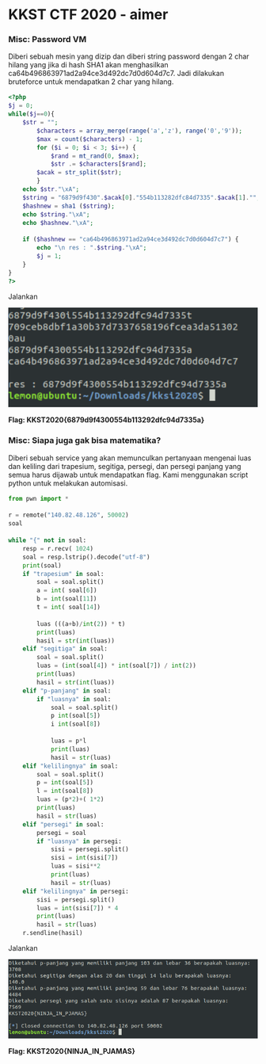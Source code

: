 
# KKST CTF 2020 - aimer

### Misc: Password VM
Diberi sebuah mesin yang dizip dan diberi string password dengan 2 char hilang yang jika di hash SHA1 akan menghasilkan ca64b496863971ad2a94ce3d492dc7d0d604d7c7. Jadi dilakukan bruteforce untuk mendapatkan 2 char yang hilang.
```php
<?php
$j = 0;
while($j==0){
    $str = "";
        $characters = array_merge(range('a','z'), range('0','9'));
        $max = count($characters) - 1;
        for ($i = 0; $i < 3; $i++) {
            $rand = mt_rand(0, $max);
            $str .= $characters[$rand];
        $acak = str_split($str);
        }
    echo $str."\xA";
    $string = "6879d9f430".$acak[0]."554b113282dfc84d7335".$acak[1]."";
    $hashnew = sha1 ($string);
    echo $string."\xA";
    echo $hashnew."\xA";

    if ($hashnew == "ca64b496863971ad2a94ce3d492dc7d0d604d7c7") {
        echo "\n res : ".$string."\xA";
        $j = 1;
    }
}
?>
```
Jalankan

![](images/kkst2020-passwordvm.png)

**Flag: KKST2020{6879d9f4300554b113292dfc94d7335a}**

### Misc: Siapa juga gak bisa matematika?
Diberi sebuah service yang akan memunculkan pertanyaan mengenai luas dan keliling dari trapesium, segitiga, persegi, dan persegi panjang yang semua harus dijawab untuk mendapatkan flag. Kami menggunakan script python untuk melakukan automisasi.
```python
from pwn import *

r = remote("140.82.48.126", 50002)
soal

while "{" not in soal:
	resp = r.recv( 1024)
	soal = resp.lstrip().decode("utf-8")
	print(soal)
	if "trapesium" in soal:
		soal = soal.split()
		a = int( soal[6])
		b = int(soal[11])
		t = int( soal[14])

		luas (((a+b)/int(2)) * t)
		print(luas)
		hasil = str(int(luas))
	elif "segitiga" in soal:
		soal = soal.split()
		luas = (int(soal[4]) * int(soal[7]) / int(2))
		print(luas)
		hasil = str(int(luas))
	elif "p-panjang" in soal:
		if "luasnya" in soal:
			soal = soal.split()
			p int(soal[5])
			i int(soal[8])

			luas = p*l
			print(luas)
			hasil = str(luas)
	elif "kelilingnya" in soal:
		soal = soal.split()
		p = int(soal[5])
		l = int(soal[8])
		luas = (p*2)+( 1*2)
		print(luas)
		hasil = str(luas)
	elif "persegi" in soal:
		persegi = soal
		if "luasnya" in persegi:
			sisi = persegi.split()
			sisi = int(sisi[7])
			luas = sisi**2
			print(luas)
			hasil = str(luas)
	elif "kelilingnya" in persegi:
		sisi = persegi.split()
		luas = int(sisi[7]) * 4
		print(luas)
		hasil = str(luas)
	r.sendline(hasil)
```

Jalankan

![](images/kkst2020-luaskeliling.png)

**Flag: KKST2020{NINJA_IN_PJAMAS}**